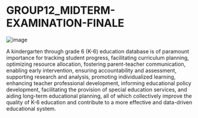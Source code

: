 # GROUP12_MIDTERM-EXAMINATION-FINALE

![image](https://github.com/itsayeee/GROUP12_MIDTERM-EXAMINATION-FINALE/assets/144222201/8db06922-b103-4767-abc5-0aec2cf66bec)

A kindergarten through grade 6 (K-6) education database is of paramount importance for tracking student progress, facilitating curriculum planning, optimizing resource allocation, fostering parent-teacher communication, enabling early intervention, ensuring accountability and assessment, supporting research and analysis, promoting individualized learning, enhancing teacher professional development, informing educational policy development, facilitating the provision of special education services, and aiding long-term educational planning, all of which collectively improve the quality of K-6 education and contribute to a more effective and data-driven educational system.



